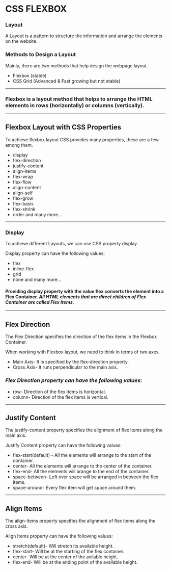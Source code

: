 # CSS FLEXBOX
### **Layout**
A Layout is a pattern to structure the information and arrange the elements on the website.

### **Methods to Design a Layout**
Mainly, there are two methods that help design the webpage layout.

- Flexbox (stable)
- CSS Grid (Advanced & Fast growing but not stable)
---
### Flexbox is a layout method that helps to arrange the HTML elements in rows (horizontally) or columns (vertically).
---
## **Flexbox Layout with CSS Properties**
To achieve flexbox layout CSS provides many properties, these are a few among them.

- display
- flex-direction
- justify-content
- align-items
- flex-wrap
- flex-flow
- align-content
- align-self
- flex-grow
- flex-basis
- flex-shrink
- order and many more...
---

### Display
To achieve different Layouts, we can use CSS property display.

Display property can have the following values:

- flex
- inline-flex
- grid
- none and many more...
#### Providing display property with the value flex converts the element into a Flex Container. ***All HTML elements that are direct children of Flex Container are called Flex Items.***
---
## Flex Direction
The Flex Direction specifies the direction of the flex items in the Flexbox Container.

When working with Flexbox layout, we need to think in terms of two axes.

- Main Axis- It is specified by the flex-direction property.
- Cross Axis- It runs perpendicular to the main axis.

### *Flex Direction property can have the following values:*

- row- Direction of the flex items is horizontal.
- column- Direction of the flex items is vertical.
---
## Justify Content
The justify-content property specifies the alignment of flex items along the main axis.

Justify Content property can have the following values:

- flex-start(default) - All the elements will arrange to the start of the container.
- center- All the elements will arrange to the center of the container.
- flex-end- All the elements will arange to the end of the container.
- space-between- Left over space will be arranged in between the flex items.
- space-around- Every flex item will get space around them.

----
## Align Items
The align-items property specifies the alignment of flex items along the cross axis.

Align Items property can have the following values:

- stretch(default)- Will stretch its available height.
- flex-start- Will be at the starting of the flex container.
- center- Will be at the center of the avilable height.
- flex-end- Will be at the ending point of the available height.